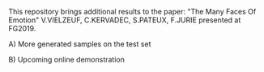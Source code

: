 This repository brings additional results to the paper:  "The Many Faces Of Emotion" V.VIELZEUF, C.KERVADEC, S.PATEUX, F.JURIE presented at FG2019.

A) More generated samples on the test set

B) Upcoming online demonstration
